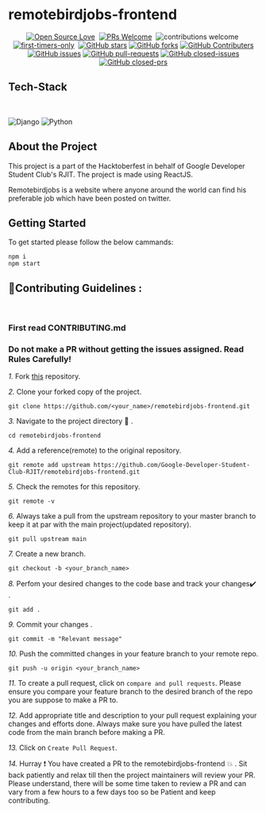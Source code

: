 # remotebirdjobs-frontend

<div align="center">

[![Open Source Love](https://badges.frapsoft.com/os/v1/open-source.svg?v=102)](https://github.com/Google-Developer-Student-Club-RJIT/remotebirdjobs-frontend)&nbsp;
[![PRs Welcome](https://img.shields.io/badge/PRs-Welcome-brightgreen.svg?style=flat&logo=github)](https://github.com/Google-Developer-Student-Club-RJIT/remotebirdjobs-frontend)&nbsp;
![contributions welcome](https://img.shields.io/static/v1.svg?label=Contributions&message=Welcome&color=brightgreen&style=flat&logo=github)&nbsp;
[![first-timers-only](https://img.shields.io/badge/first--timers--only-friendly-blue.svg?style=flat)](https://github.com/Google-Developer-Student-Club-RJIT/remotebirdjobs-frontend)&nbsp;
[![GitHub stars](https://img.shields.io/github/stars/Google-Developer-Student-Club-RJIT/remotebirdjobs-frontend)](https://github.com/Google-Developer-Student-Club-RJIT/remotebirdjobs-frontend/stargazers)
[![GitHub forks](https://img.shields.io/github/forks/Google-Developer-Student-Club-RJIT/remotebirdjobs-frontend)](https://github.com/Google-Developer-Student-Club-RJIT/remotebirdjobs-frontend/network/members)
[![GitHub Contributers](https://img.shields.io/github/contributors/Google-Developer-Student-Club-RJIT/remotebirdjobs-frontend)](https://github.com/Google-Developer-Student-Club-RJIT/remotebirdjobs-frontend/graphs/contributors)
[![GitHub issues](https://img.shields.io/github/issues/Google-Developer-Student-Club-RJIT/remotebirdjobs-frontend)](https://github.com/Google-Developer-Student-Club-RJIT/remotebirdjobs-frontend/issues)
[![GitHub pull-requests](https://img.shields.io/github/issues-pr/Google-Developer-Student-Club-RJIT/remotebirdjobs-frontend)](https://github.com/Google-Developer-Student-Club-RJIT/remotebirdjobs-frontend/pulls)
[![GitHub closed-issues](https://img.shields.io/github/issues-closed-raw/Google-Developer-Student-Club-RJIT/remotebirdjobs-frontend)](https://github.com/Google-Developer-Student-Club-RJIT/remotebirdjobs-frontend/pulls)
[![GitHub closed-prs](https://img.shields.io/github/issues-pr-closed-raw/Google-Developer-Student-Club-RJIT/remotebirdjobs-frontend)](https://github.com/Google-Developer-Student-Club-RJIT/remotebirdjobs-frontend/pulls)

</div>

## Tech-Stack

<br>

![Django](https://img.shields.io/badge/-Django-092E20?style=plastic&logo=Django)
![Python](https://img.shields.io/badge/-Python-8fcfd1?style=plastic&logo=Python)

## About the Project

This project is a part of the Hacktoberfest in behalf of Google Developer Student Club's RJIT. The project is made using ReactJS.

Remotebirdjobs is a website where anyone around the world can find his preferable job which have been posted on twitter.

## Getting Started

To get started please follow the below cammands:
```
npm i
npm start
```

## 📌Contributing Guidelines :
<br>
<h3>First read CONTRIBUTING.md</h3>

### Do not make a PR without getting the issues assigned. Read Rules Carefully!

*1.* Fork [this](https://github.com/Google-Developer-Student-Club-RJIT/remotebirdjobs-frontend) repository.

*2.* Clone your forked copy of the project.

```
git clone https://github.com/<your_name>/remotebirdjobs-frontend.git
```

*3.* Navigate to the project directory :file_folder: .

```
cd remotebirdjobs-frontend
```

*4.* Add a reference(remote) to the original repository.

```
git remote add upstream https://github.com/Google-Developer-Student-Club-RJIT/remotebirdjobs-frontend.git
```

*5.* Check the remotes for this repository.

```
git remote -v
```

*6.* Always take a pull from the upstream repository to your master branch to keep it at par with the main project(updated repository).

```
git pull upstream main
```

*7.* Create a new branch.

```
git checkout -b <your_branch_name>
```

*8.* Perfom your desired changes to the code base and track your changes:heavy_check_mark: .

```
git add .
```

*9.* Commit your changes .

```
git commit -m "Relevant message"
```

*10.* Push the committed changes in your feature branch to your remote repo.

```
git push -u origin <your_branch_name>
```

*11.* To create a pull request, click on `compare and pull requests`. Please ensure you compare your feature branch to the desired branch of the repo you are suppose to make a PR to.

*12.* Add appropriate title and description to your pull request explaining your changes and efforts done. Always make sure you have pulled the latest code from the main branch before making a PR.

*13.* Click on `Create Pull Request`.

*14.* Hurray ❗ You have created a PR to the remotebirdjobs-frontend 💥 . Sit back patiently and relax till then the project maintainers will review your PR. Please understand, there will be some time taken to review a PR and can vary from a few hours to a few days too so be Patient and keep contributing.




